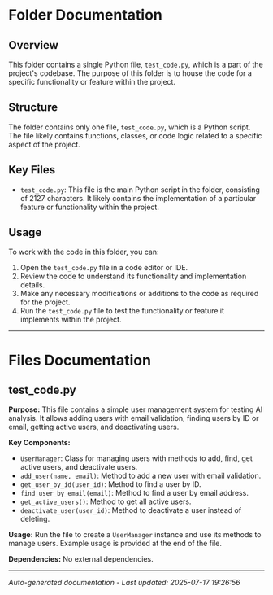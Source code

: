 # Folder Documentation

## Overview
This folder contains a single Python file, `test_code.py`, which is a part of the project's codebase. The purpose of this folder is to house the code for a specific functionality or feature within the project.

## Structure
The folder contains only one file, `test_code.py`, which is a Python script. The file likely contains functions, classes, or code logic related to a specific aspect of the project.

## Key Files
- `test_code.py`: This file is the main Python script in the folder, consisting of 2127 characters. It likely contains the implementation of a particular feature or functionality within the project.

## Usage
To work with the code in this folder, you can:
1. Open the `test_code.py` file in a code editor or IDE.
2. Review the code to understand its functionality and implementation details.
3. Make any necessary modifications or additions to the code as required for the project.
4. Run the `test_code.py` file to test the functionality or feature it implements within the project.

---

# Files Documentation

## test_code.py

**Purpose:** This file contains a simple user management system for testing AI analysis. It allows adding users with email validation, finding users by ID or email, getting active users, and deactivating users.

**Key Components:**
- `UserManager`: Class for managing users with methods to add, find, get active users, and deactivate users.
- `add_user(name, email)`: Method to add a new user with email validation.
- `get_user_by_id(user_id)`: Method to find a user by ID.
- `find_user_by_email(email)`: Method to find a user by email address.
- `get_active_users()`: Method to get all active users.
- `deactivate_user(user_id)`: Method to deactivate a user instead of deleting.

**Usage:** Run the file to create a `UserManager` instance and use its methods to manage users. Example usage is provided at the end of the file.

**Dependencies:** No external dependencies.

---
*Auto-generated documentation - Last updated: 2025-07-17 19:26:56*

